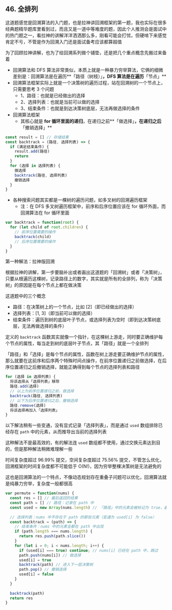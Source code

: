 ## 46. 全排列

这道题感觉是回溯算法的入门题，也是拉神讲回溯框架的第一题，我也实际在很多经典题精华题库里看到过，而且又是一道中等难度的题，因此个人推测会是面试中的热门题之一，看拉神的讲解洋洋洒洒那么多，刚看可能会打怵，但硬啃下来感觉肯定不亏，不管是作为回溯入门还是面试备考应该都算超值

为了回顾拉神讲解，也为了给回溯系列做个铺垫，还是把几个重点概念先搬过来备着

* 回溯算法和 DFS 算法非常类似，本质上就是一种暴力穷举算法，它俩的细微差别是：回溯算法是在遍历**「路径（树枝）」**，DFS 算法是在遍历**「节点」**
* 回溯算法框架实际上就是一个决策树的遍历过程，站在回溯树的一个节点上，只需要思考 3 个问题
  * 1、路径：也就是已经做出的选择
  * 2、选择列表：也就是当前可以做的选择
  * 3、结束条件：也就是到达决策树底层，无法再做选择的条件
* 回溯算法框架
  * 其核心就是 **for 循环里面的递归**，在递归之前**「做选择」**，在递归之后**「撤销选择」**

```js
const result = [] // 存储结果
const backtrack = (路径, 选择列表) => {
  if (满足结束条件) {
    result.add(路径)
    return
  }
  for (选择 in 选择列表) {
    做选择
    backtrack(路径, 选择列表)
    撤销选择
  }
}
```

* 各种搜索问题其实都是一棵树的遍历问题，如多叉树的回溯遍历框架
  * 注：在 DFS 多叉树遍历框架中，前序和后序位置应该在 for 循环外面，而回溯算法在 for 循环里面

```js
var backtrack = function(root) {
  for (let child of root.children) {
    // 前序位置需要的操作
    backtrack(child)
    // 后序位置需要的操作
  }
}
```

第一种解法：拉神版回溯

根据拉神的讲解，第一步要脑补出或者画出这道题的「回溯树」或者「决策树」，只要从根遍历这棵树，记录路径上的数字，其实就是所有的全排列，称为「决策树」的原因是在每个节点上都在做决策

这道题中的三个概念

* 路径：在决策树上的一个节点，比如 [2]（即已经做出的选择）
* 选择列表：[1, 3]（即当前可以做的选择）
* 结束条件：遍历到树的底层叶子节点，或选择列表为空时（即到达决策树底层，无法再做选择的条件）

定义的 `backtrack` 函数其实就像一个指针，在这棵树上游走，同时要正确维护每个节点的属性，每当走到树的底层叶子节点，其「路径」就是一个全排列

「路径」和「选择」是每个节点的属性，函数在树上游走要正确维护节点的属性，那么就要在这前序和后序两个特殊时间点操作，在前序位置递归之前做选择，在后序位置递归之后撤销选择，就能正确得到每个节点的选择列表和路径

```js
for (选择 in 选择列表) {
  将该选择从「选择列表」移除
  路径.add(选择)
  // 以上为前序位置递归之前，做选择
  backtrack(路径, 选择列表)
  // 以下为后序位置递归之后，撤销选择
  路径.remove(选择)
  将该选择再加入「选择列表」
}
```

以下解法稍有一些变通，没有显式记录「选择列表」，而是通过 `used` 数组排除已经存在 `path` 中的元素，从而推导出当前的选择列表

这种解法不是最高效的，有的解法连 `used` 数组都不使用，通过交换元素达到目的，但是那种解法稍微难理解一些

时间复杂度超过 96.99% 提交，空间复杂度超过 75.56% 提交，不管怎么优化，回溯框架的时间复杂度都不可能低于 O(N!)，因为穷举整棵决策树是无法避免的

这也是回溯算法的一个特点，不像动态规划存在重叠子问题可以优化，回溯算法就是纯暴力穷举，复杂度一般都很高

```js
var permute = function(nums) {
  const res = [] // 最后返回的结果
  const path = [] // 路径：记录在 path 中
  const used = new Array(nums.length) // 「路径」中的元素会被标记为 true，避免重复使用
  
  // 选择列表：nums 中不存在于 path 的那些元素（变通为 used[i] 为 false）
  const backtrack = (path) => {
    // 结束条件：nums 中的元素全都在 path 中出现
    if (path.length === nums.length) {
      return res.push(path.slice())
    }
    for (let i = 0; i < nums.length; i++) {
      if (used[i] === true) continue; // nums[i] 已经在 path 中，跳过
      path.push(nums[i]) // 做选择
      used[i] = true
      backtrack(path) // 进入下一层决策树
      path.pop() // 撤销选择
      used[i] = false
    }
  }
  
  backtrack(path)
  return res
}
```

